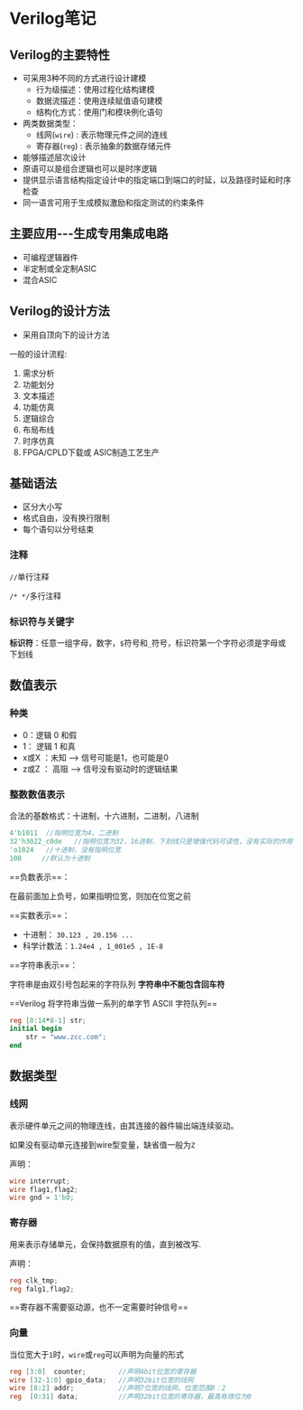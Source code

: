 # Verilog笔记

## Verilog的主要特性

+ 可采用3种不同的方式进行设计建模
  + 行为级描述：使用过程化结构建模
  + 数据流描述：使用连续赋值语句建模
  + 结构化方式：使用门和模块例化语句
+ 两类数据类型：
  + 线网(`wire`) : 表示物理元件之间的连线
  + 寄存器(`reg`) : 表示抽象的数据存储元件
+ 能够描述层次设计
+ 原语可以是组合逻辑也可以是时序逻辑
+ 提供显示语言结构指定设计中的指定端口到端口的时延，以及路径时延和时序检查
+ 同一语言可用于生成模拟激励和指定测试的约束条件



## 主要应用---生成专用集成电路

+ 可编程逻辑器件
+ 半定制或全定制ASIC
+ 混合ASIC

## Verilog的设计方法

+ 采用自顶向下的设计方法

一般的设计流程:

1. 需求分析
2. 功能划分
3. 文本描述
4. 功能仿真
5. 逻辑综合
6. 布局布线
7. 时序仿真
8. FPGA/CPLD下载或 ASIC制造工艺生产



## 基础语法

+ 区分大小写
+ 格式自由，没有换行限制
+ 每个语句以分号结束

### 注释

`//`单行注释

`/* */`多行注释

### 标识符与关键字

**标识符**：任意一组字母，数字，`$`符号和`_`符号，标识符第一个字符必须是字母或下划线



## 数值表示

### 种类

+ 0：逻辑 0 和假
+ 1： 逻辑 1 和真
+ x或X ：未知 --> 信号可能是1，也可能是0
+ z或Z ： 高阻 --> 信号没有驱动时的逻辑结果

### 整数数值表示

合法的基数格式：十进制，十六进制，二进制，八进制

```verilog
4'b1011  //指明位宽为4，二进制
32'h3022_c0de   //指明位宽为32，16进制，下划线只是增强代码可读性，没有实际的作用
'o1024   //十进制，没有指明位宽
100     //默认为十进制
```



==负数表示==：

在最前面加上负号，如果指明位宽，则加在位宽之前



==实数表示==：

+ 十进制： `30.123 , 20.156 ...`
+ 科学计数法：`1.24e4 , 1_001e5 , 1E-8`



==字符串表示==：

字符串是由双引号包起来的字符队列 **字符串中不能包含回车符**

==Verilog 将字符串当做一系列的单字节 ASCII 字符队列==



```verilog
reg [0:14*8-1] str;
initial begin
    str = "www.zcc.com";
end
```



## 数据类型

### 线网

表示硬件单元之间的物理连线，由其连接的器件输出端连续驱动。

如果没有驱动单元连接到wire型变量，缺省值一般为`Z`

声明：

```verilog
wire interrupt;
wire flag1,flag2;
wire gnd = 1'b0;
```



### 寄存器

用来表示存储单元，会保持数据原有的值，直到被改写.

声明：

```verilog
reg clk_tmp;
reg falg1,flag2;
```



==寄存器不需要驱动源，也不一定需要时钟信号==

### 向量

当位宽大于`1`时，`wire`或`reg`可以声明为向量的形式

```verilog
reg [3:0]  counter;        //声明4bit位宽的寄存器
wire [32-1:0] gpio_data;   //声明32bit位宽的线网
wire [8:2] addr;           //声明7位宽的线网，位宽范围8：2
reg  [0:31] data;          //声明32bit位宽的寄存器，最高有效位为0
```

